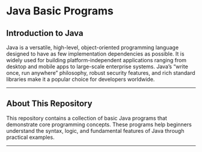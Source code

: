 # Java Basic Programs

## Introduction to Java

Java is a versatile, high-level, object-oriented programming language designed to have as few implementation dependencies as possible. It is widely used for building platform-independent applications ranging from desktop and mobile apps to large-scale enterprise systems. Java’s “write once, run anywhere” philosophy, robust security features, and rich standard libraries make it a popular choice for developers worldwide.

---

## About This Repository

This repository contains a collection of basic Java programs that demonstrate core programming concepts. These programs help beginners understand the syntax, logic, and fundamental features of Java through practical examples.

---
